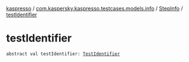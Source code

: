 [kaspresso](../../index.md) / [com.kaspersky.kaspresso.testcases.models.info](../index.md) / [StepInfo](index.md) / [testIdentifier](./test-identifier.md)

# testIdentifier

`abstract val testIdentifier: `[`TestIdentifier`](../../com.kaspersky.kaspresso.testcases.models/-test-identifier/index.md)